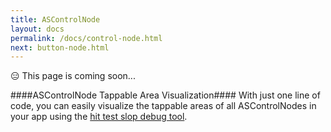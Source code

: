 ```yaml
---
title: ASControlNode
layout: docs
permalink: /docs/control-node.html
next: button-node.html
---
```


<div>😑 This page is coming soon...</div>

####ASControlNode Tappable Area Visualization####
With just one line of code, you can easily visualize the tappable areas of all ASControlNodes in your app using the <a href = "debug-tool-hit-test-slop.html">hit test slop debug tool</a>.
